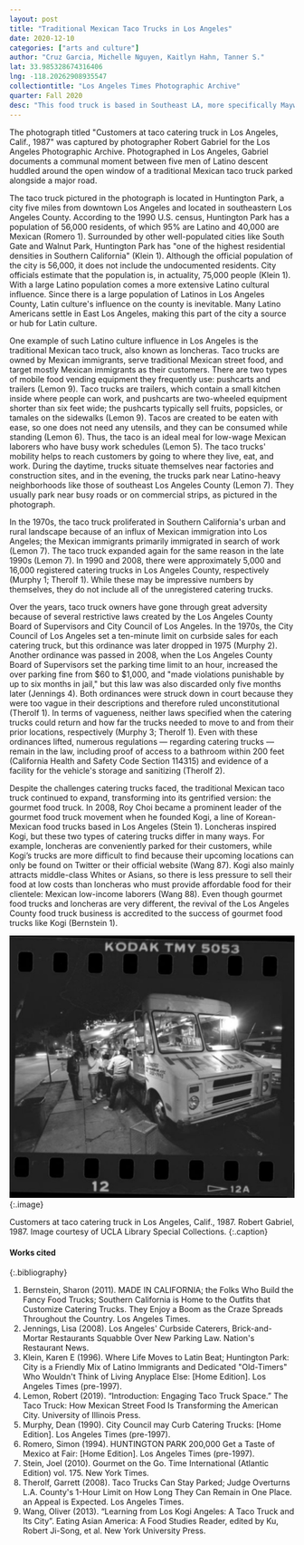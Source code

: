 ```yaml
---
layout: post
title: "Traditional Mexican Taco Trucks in Los Angeles"
date: 2020-12-10
categories: ["arts and culture"]
author: "Cruz Garcia, Michelle Nguyen, Kaitlyn Hahn, Tanner S."
lat: 33.985328674316406
lng: -118.20262908935547
collectiontitle: "Los Angeles Times Photographic Archive"
quarter: Fall 2020
desc: "This food truck is based in Southeast LA, more specifically Maywood Avenue in Huntington Park. The majority of people living in Huntington Park are Hispanic, which explains the pheltora of taco trucks in this part of Los Angeles. Food trucks are a common staple in Los Angeles, with taco trucks in particular having high blue collar clientele due to their quick service and extremely low prices. Many people of different backgrounds go out of their way to find these tacos trucks to experience new cultures."
---
```

The photograph titled "Customers at taco catering truck in Los Angeles, Calif., 1987" was captured by photographer Robert Gabriel for the Los Angeles Photographic Archive. Photographed in Los Angeles, Gabriel documents a communal moment between five men of Latino descent huddled around the open window of a traditional Mexican taco truck parked alongside a major road. 

The taco truck pictured in the photograph is located in Huntington Park, a city five miles from downtown Los Angeles and located in southeastern Los Angeles County. According to the 1990 U.S. census, Huntington Park has a population of 56,000 residents, of which 95% are Latino and 40,000 are Mexican (Romero 1). Surrounded by other well-populated cities like South Gate and Walnut Park, Huntington Park has "one of the highest residential densities in Southern California" (Klein 1). Although the official population of the city is 56,000, it does not include the undocumented residents. City officials estimate that the population is, in actuality, 75,000 people (Klein 1). With a large Latino population comes a more extensive Latino cultural influence. Since there is a large population of Latinos in Los Angeles County, Latin culture's influence on the county is inevitable. Many Latino Americans settle in East Los Angeles, making this part of the city a source or hub for Latin culture. 

One example of such Latino culture influence in Los Angeles is the traditional Mexican taco truck, also known as loncheras. Taco trucks are owned by Mexican immigrants, serve traditional Mexican street food, and target mostly Mexican immigrants as their customers. There are two types of mobile food vending equipment they frequently use: pushcarts and trailers (Lemon 9). Taco trucks are trailers, which contain a small kitchen inside where people can work, and pushcarts are two-wheeled equipment shorter than six feet wide; the pushcarts typically sell fruits, popsicles, or tamales on the sidewalks (Lemon 9). Tacos are created to be eaten with ease, so one does not need any utensils, and they can be consumed while standing (Lemon 6). Thus, the taco is an ideal meal for low-wage Mexican laborers who have busy work schedules (Lemon 5). The taco trucks' mobility helps to reach customers by going to where they live, eat, and work. During the daytime, trucks situate themselves near factories and construction sites, and in the evening, the trucks park near Latino-heavy neighborhoods like those of southeast Los Angeles County (Lemon 7). They usually park near busy roads or on commercial strips, as pictured in the photograph.

In the 1970s, the taco truck proliferated in Southern California's urban and rural landscape because of an influx of Mexican immigration into Los Angeles; the Mexican immigrants primarily immigrated in search of work (Lemon 7). The taco truck expanded again for the same reason in the late 1990s (Lemon 7). In 1990 and 2008, there were approximately 5,000 and 16,000 registered catering trucks in Los Angeles County, respectively (Murphy 1; Therolf 1). While these may be impressive numbers by themselves, they do not include all of the unregistered catering trucks. 

Over the years, taco truck owners have gone through great adversity because of several restrictive laws created by the Los Angeles County Board of Supervisors and City Council of Los Angeles. In the 1970s, the City Council of Los Angeles set a ten-minute limit on curbside sales for each catering truck, but this ordinance was later dropped in 1975 (Murphy 2). Another ordinance was passed in 2008, when the Los Angeles County Board of Supervisors set the parking time limit to an hour, increased the over parking fine from $60 to $1,000, and "made violations punishable by up to six months in jail," but this law was also discarded only five months later (Jennings 4). Both ordinances were struck down in court because they were too vague in their descriptions and therefore ruled unconstitutional (Therolf 1). In terms of vagueness, neither laws specified when the catering trucks could return and how far the trucks needed to move to and from their prior locations, respectively (Murphy 3; Therolf 1). Even with these ordinances lifted, numerous regulations — regarding catering trucks —  remain
in the law, including proof of access to a bathroom within 200 feet (California Health and Safety Code Section 114315) and evidence of a facility for the vehicle's storage and sanitizing (Therolf 2). 

Despite the challenges catering trucks faced, the traditional Mexican taco truck continued to expand, transforming into its gentrified version: the gourmet food truck. In 2008, Roy Choi became a prominent leader of the gourmet food truck movement when he founded Kogi, a line of Korean-Mexican food trucks based in Los Angeles (Stein 1). Loncheras inspired Kogi, but these two types of catering trucks differ in many ways. For example, loncheras are conveniently parked for their customers, while Kogi’s trucks are more difficult to find because their upcoming locations can only be found on Twitter or their official website (Wang 87). Kogi also mainly attracts middle-class Whites or Asians, so there is less pressure to sell their food at low costs than loncheras who must provide affordable food for their clientele: Mexican low-income laborers (Wang 88). Even though gourmet food trucks and loncheras are very different, the revival of the Los Angeles County food truck business is accredited to the success of gourmet food trucks like Kogi (Bernstein 1).

![A taco truck that reads “TACOS de ASADA” is parked along a sidewalk next to a main road. With five men pictured huddled around the open window, which is positioned under a shaded area. Many of them men seem to be of Latino descent. Many of them men are clad in tight jeans, clean white shirts, and white tennis shoes.](images/LA_Taco_Truck_Circa_1987.png)
  {:.image}

Customers at taco catering truck in Los Angeles, Calif., 1987. Robert Gabriel, 1987. Image courtesy of UCLA Library Special Collections.
  {:.caption}
  
  
#### Works cited

{:.bibliography}
1. Bernstein, Sharon (2011). MADE IN CALIFORNIA; the Folks Who Build the Fancy Food Trucks; Southern California is Home to the Outfits that Customize Catering Trucks. They Enjoy a Boom as the Craze Spreads Throughout the Country. Los Angeles Times. 
2. Jennings, Lisa (2008). Los Angeles' Curbside Caterers, Brick-and-Mortar Restaurants Squabble Over New Parking Law. Nation's Restaurant News. 
3. Klein, Karen E (1996). Where Life Moves to Latin Beat; Huntington Park: City is a Friendly Mix of Latino Immigrants and Dedicated "Old-Timers" Who Wouldn't Think of Living Anyplace Else: [Home Edition]. Los Angeles Times (pre-1997).
4. Lemon, Robert (2019). “Introduction: Engaging Taco Truck Space.” The Taco Truck: How Mexican Street Food Is Transforming the American City. University of Illinois Press.
5. Murphy, Dean (1990). City Council may Curb Catering Trucks: [Home Edition]. Los Angeles Times (pre-1997).
6. Romero, Simon (1994). HUNTINGTON PARK 200,000 Get a Taste of Mexico at Fair: [Home Edition].  Los Angeles Times (pre-1997).
7. Stein, Joel (2010). Gourmet on the Go. Time International (Atlantic Edition) vol. 175. New York Times.
8. Therolf, Garrett (2008). Taco Trucks Can Stay Parked; Judge Overturns L.A. County's 1-Hour Limit on How Long They Can Remain in One Place. an Appeal is Expected. Los Angeles Times. 
9. Wang, Oliver (2013). “Learning from Los Kogi Angeles: A Taco Truck and Its City”. ​Eating Asian America: A Food Studies Reader,​ edited by Ku, Robert Ji-Song, et al. New York University Press.
